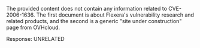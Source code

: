 The provided content does not contain any information related to CVE-2006-1636. The first document is about Flexera's vulnerability research and related products, and the second is a generic "site under construction" page from OVHcloud.

Response: UNRELATED